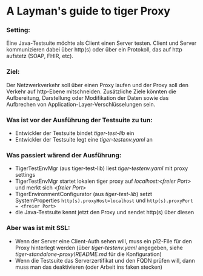 # A Layman's guide to tiger Proxy

### Setting:

Eine Java-Testsuite möchte als Client einen Server testen. Client und Server kommunizieren dabei über http(s) oder über ein Protokoll, das auf http aufstetz (SOAP, FHIR, etc).

### Ziel:

Der Netzwerkverkehr soll über einen Proxy laufen und der Proxy soll den Verkehr auf http-Ebene mitschneiden. Zusätzliche Ziele könnten die Aufbereitung, Darstellung oder Modifikation der Daten sowie das Aufbrechen von 
Application-Layer-Verschlüsselungen sein.

### Was ist vor der Ausführung der Testsuite zu tun:

* Entwickler der Testsuite bindet *tiger-test-lib* ein
* Entwickler der Testsuite legt eine *tiger-testenv.yaml* an

### Was passiert wärend der Ausführung:

* TigerTestEnvMgr (aus tiger-test-lib) liest *tiger-testenv.yaml* mit proxy settings
* TigerTestEnvMgr startet lokalen tiger proxy auf *localhost:\<freier Port\>* und merkt sich *\<freier Port\>*
* TigerEnvironmentConfigurator (aus *tiger-test-lib*) setzt SystemProperties `http(s).proxyHost=localhost` und `http(s).proxyPort = <freier Port>`
* die Java-Testsuite kennt jetzt den Proxy und sendet http(s) über diesen

### Aber was ist mit SSL:

* Wenn der Server eine Client-Auth sehen will, muss ein p12-File für den Proxy hinterlegt werden (über *tiger-testenv.yaml* angegeben, siehe *tiger-standalone-proxy\README.md* für die Konfiguration)
* Wenn die Testsuite das Serverzertifikat und den FQDN prüfen will, dann muss man das deaktivieren (oder Arbeit ins faken stecken)   
